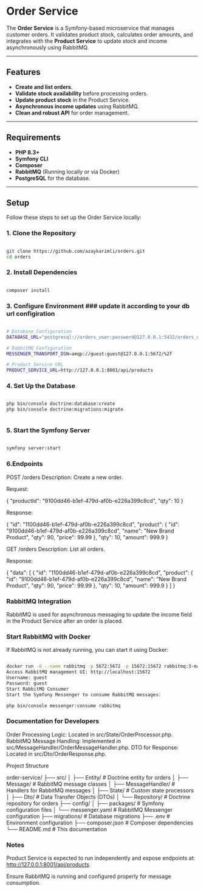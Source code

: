# Order Service

The **Order Service** is a Symfony-based microservice that manages customer orders. It validates product stock, calculates order amounts, and integrates with the **Product Service** to update stock and income asynchronously using RabbitMQ.

---

## Features

- **Create and list orders**.
- **Validate stock availability** before processing orders.
- **Update product stock** in the Product Service.
- **Asynchronous income updates** using RabbitMQ.
- **Clean and robust API** for order management.

---

## Requirements

- **PHP 8.3+**
- **Symfony CLI**
- **Composer**
- **RabbitMQ** (Running locally or via Docker)
- **PostgreSQL** for the database.

---

## Setup

Follow these steps to set up the Order Service locally:

### 1. Clone the Repository



```bash

git clone https://github.com/azaykarimli/orders.git
cd orders

```

### 2. Install Dependencies


```bash

composer install

```


### 3. Configure Environment ### update it according to your db url configiration
```bash

# Database Configuration
DATABASE_URL="postgresql://orders_user:password@127.0.0.1:5432/orders_db?serverVersion=15&charset=utf8"

# RabbitMQ Configuration
MESSENGER_TRANSPORT_DSN=amqp://guest:guest@127.0.0.1:5672/%2f

# Product Service URL
PRODUCT_SERVICE_URL=http://127.0.0.1:8001/api/products


```

### 4. Set Up the Database

```bash

php bin/console doctrine:database:create
php bin/console doctrine:migrations:migrate



```

### 5. Start the Symfony Server

```bash

symfony server:start


```

### 6.Endpoints


POST /orders
Description: Create a new order.

Request:


{
  "productId": "9100dd46-b1ef-479d-af0b-e226a399c8cd",
  "qty": 10
}


Response:


{
  "id": "1100dd46-b1ef-479d-af0b-e226a399c8cd",
  "product": {
    "id": "9100dd46-b1ef-479d-af0b-e226a399c8cd",
    "name": "New Brand Product",
    "qty": 90,
    "price": 99.99
  },
  "qty": 10,
  "amount": 999.9
}


GET /orders
Description: List all orders.

Response:


{
  "data": [
    {
      "id": "1100dd46-b1ef-479d-af0b-e226a399c8cd",
      "product": {
        "id": "9100dd46-b1ef-479d-af0b-e226a399c8cd",
        "name": "New Brand Product",
        "qty": 90,
        "price": 99.99
      },
      "qty": 10,
      "amount": 999.9
    }
  ]
}

### RabbitMQ Integration
RabbitMQ is used for asynchronous messaging to update the income field in the Product Service after an order is placed.

### Start RabbitMQ with Docker
If RabbitMQ is not already running, you can start it using Docker:


```bash

docker run -d --name rabbitmq -p 5672:5672 -p 15672:15672 rabbitmq:3-management
Access RabbitMQ management UI: http://localhost:15672
Username: guest
Password: guest
Start RabbitMQ Consumer
Start the Symfony Messenger to consume RabbitMQ messages:
```

```bash
php bin/console messenger:consume rabbitmq

```

### Documentation for Developers
Order Processing Logic: Located in src/State/OrderProcessor.php.
RabbitMQ Message Handling: Implemented in src/MessageHandler/OrderMessageHandler.php.
DTO for Response: Located in src/Dto/OrderResponse.php.




Project Structure

order-service/
├── src/
│   ├── Entity/            # Doctrine entity for orders
│   ├── Message/           # RabbitMQ message classes
│   ├── MessageHandler/    # Handlers for RabbitMQ messages
│   ├── State/             # Custom state processors
│   ├── Dto/               # Data Transfer Objects (DTOs)
│   └── Repository/        # Doctrine repository for orders
├── config/
│   ├── packages/          # Symfony configuration files
│   └── messenger.yaml     # RabbitMQ Messenger configuration
├── migrations/            # Database migrations
├── .env                   # Environment configuration
├── composer.json          # Composer dependencies
└── README.md              # This documentation


### Notes
Product Service is expected to run independently and expose endpoints at: http://127.0.0.1:8001/api/products.

Ensure RabbitMQ is running and configured properly for message consumption.



